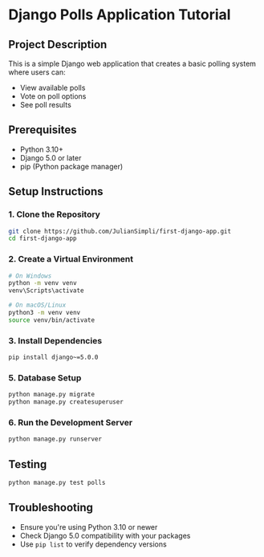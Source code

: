 # Django Polls Application Tutorial

## Project Description
This is a simple Django web application that creates a basic polling system where users can:
- View available polls
- Vote on poll options
- See poll results

## Prerequisites
- Python 3.10+
- Django 5.0 or later
- pip (Python package manager)

## Setup Instructions

### 1. Clone the Repository
```bash
git clone https://github.com/JulianSimpli/first-django-app.git
cd first-django-app
```

### 2. Create a Virtual Environment
```bash
# On Windows
python -m venv venv
venv\Scripts\activate

# On macOS/Linux
python3 -m venv venv
source venv/bin/activate
```

### 3. Install Dependencies
```bash
pip install django~=5.0.0
```

### 5. Database Setup
```bash
python manage.py migrate
python manage.py createsuperuser
```

### 6. Run the Development Server
```bash
python manage.py runserver
```

## Testing
```bash
python manage.py test polls
```

## Troubleshooting
- Ensure you're using Python 3.10 or newer
- Check Django 5.0 compatibility with your packages
- Use `pip list` to verify dependency versions


